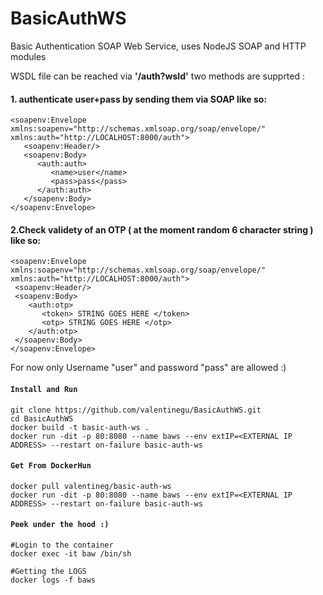 # BasicAuthWS
Basic Authentication SOAP Web Service, uses NodeJS SOAP and HTTP modules

WSDL file can be reached via <b>'/auth?wsld'</b>
two methods are supprted :

#### 1. authenticate user+pass by sending them via SOAP like so:
  ```
  <soapenv:Envelope xmlns:soapenv="http://schemas.xmlsoap.org/soap/envelope/" xmlns:auth="http://LOCALHOST:8000/auth">
     <soapenv:Header/>
     <soapenv:Body>
        <auth:auth>
           <name>user</name>
           <pass>pass</pass>
        </auth:auth>
     </soapenv:Body>
  </soapenv:Envelope>
  ```
 #### 2.Check validety of an OTP ( at the moment random 6 character string ) like so:
 
  ```
  <soapenv:Envelope xmlns:soapenv="http://schemas.xmlsoap.org/soap/envelope/" xmlns:auth="http://LOCALHOST:8000/auth">
   <soapenv:Header/>
   <soapenv:Body>
      <auth:otp>
         <token> STRING GOES HERE </token>
         <otp> STRING GOES HERE </otp>
      </auth:otp>
   </soapenv:Body>
  </soapenv:Envelope>
  ```

For now only Username "user" and password "pass" are allowed :)


#### `Install and Run `
```shell
git clone https://github.com/valentinegu/BasicAuthWS.git
cd BasicAuthWS
docker build -t basic-auth-ws .
docker run -dit -p 80:8080 --name baws --env extIP=<EXTERNAL IP ADDRESS> --restart on-failure basic-auth-ws 
```

#### `Get From DockerHun`
```shell
docker pull valentineg/basic-auth-ws
docker run -dit -p 80:8080 --name baws --env extIP=<EXTERNAL IP ADDRESS> --restart on-failure basic-auth-ws
```

#### `Peek under the hood :)`
```shell
#Login to the container
docker exec -it baw /bin/sh

#Getting the LOGS
docker logs -f baws
```

